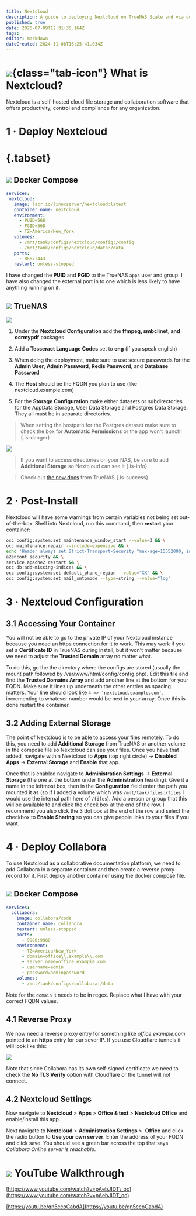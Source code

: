 ```yaml
---
title: Nextcloud
description: A guide to deploying Nextcloud on TrueNAS Scale and via docker compose
published: true
date: 2025-07-09T12:31:35.164Z
tags: 
editor: markdown
dateCreated: 2024-11-06T16:25:41.034Z
---
```


# ![](/nextcloud.png){class="tab-icon"} What is Nextcloud?

Nextcloud is a self-hosted cloud file storage and collaboration software that offers productivity, control and compliance for any organization.

# 1 · Deploy Nextcloud
# {.tabset}
## <img src="/docker.png" class="tab-icon"> Docker Compose

```yaml
services:
 nextcloud:
   image: lscr.io/linuxserver/nextcloud:latest
   container_name: nextcloud
   environment:
     - PUID=568
     - PGID=568
     - TZ=America/New_York
   volumes:
     - /mnt/tank/configs/nextcloud/config:/config
     - /mnt/tank/configs/nextcloud/data:/data
   ports:
     - 8887:443
   restart: unless-stopped
```

I have changed the **PUID** and **PGID** to the TrueNAS `apps` user and group. I have also changed the external port in to one which is less likely to have anything running on it. 

## <img src="/truenas.png" class="tab-icon"> TrueNAS

![](/screenshot_from_2024-11-06_11-06-46.png)

1. Under the **Nextcloud Configuration** add the **ffmpeg, smbclinet, and ocrmypdf** packages
1. Add a **Tesseract Language Codes** set to **eng** (if you speak english)
1. When doing the deployment, make sure to use secure passwords for the **Admin User**, **Admin Password**, **Redis Password**, and **Database Password**

1. The **Host** should be the FQDN you plan to use (like nextcloud.example.com)

1. For the **Storage Configuration** make either datasets or subdirectories for the AppData Storage, User Data Storage and Postgres Data Storage. They all must be in separate directories. 

> When setting the hostpath for the Postgres dataset make sure to check the box for **Automatic Permissions** or the app won't launch!
{.is-danger}


![](/screenshot_from_2024-11-28_21-24-00.png)

> If you want to access directories on your NAS, be sure to add **Additional Storage** so Nextcloud can see it
{.is-info}

> Check out [the new docs](https://apps.truenas.com/resources/deploy-nextcloud) from TrueNAS
{.is-success}

# 2 · Post-Install

Nextcloud will have some warnings from certain variables not being set out-of-the-box. Shell into Nextcloud, run this command, then **restart** your container:

```bash
occ config:system:set maintenance_window_start --value=3 && \
occ maintenance:repair --include-expensive && \
echo 'Header always set Strict-Transport-Security "max-age=15552000; includeSubDomains; preload"' >> /etc/apache2/conf-available/security.conf && \
a2enconf security && \
service apache2 restart && \
occ db:add-missing-indices && \
occ config:system:set default_phone_region --value="XX" && \
occ config:system:set mail_smtpmode --type=string --value="log"
```


# 3 · Nextcloud Configuration

## 3.1 Accessing Your Container

You will not be able to go to the private IP of your Nextcloud instance because you need an https connection for it to work. This may work if you set a **Certificate ID** in TrueNAS during install, but it won't matter because we need to adjust the **Trusted Domain** array no matter what. 

To do this, go the the directory where the configs are stored (usually the mount path followed by /var/www/html/config/config.php). Edit this file and find the **Trusted Domains Array** and add another line at the bottom for your FQDN. Make sure it lines up underneath the other entries as spacing matters. Your line should look like `4 => ‘nextcloud.example.com’,` incrementing to whatever number would be next in your array. Once this is done restart the container.

## 3.2 Adding External Storage

The point of Nextcloud is to be able to access your files remotely. To do this, you need to add **Additional Storage** from TrueNAS or another volume in the compose file so Nextcloud can see your files. Once you have that added, navigate within Nextcloud to **Apps** (top right circle) → **Disabled Apps** → **External Storage** and **Enable** that app.

Once that is enabled navigate to **Administration Settings** → **External Storage** (the one at the bottom under the **Administration** heading). Give it a name in the leftmost box, then in the **Configuration** field enter the path you mounted it as (so if I added a volume which was `/mnt/tank/files:/files` I would use the internal path here of `/files`). Add a person or group that this will be available to and click the check box at the end of the row. I recommend you also click the 3 dot box at the end of the row and select the checkbox to **Enable Sharing** so you can give people links to your files if you want.

# 4 · Deploy Collabora

To use Nextcloud as a collaborative documentation platform, we need to add Collabora in a separate container and then create a reverse proxy record for it. First deploy another container using the docker compose file.

## <img src="/docker.png" class="tab-icon"> Docker Compose

```yaml
services:
  collabora:
    image: collabora/code
    container_name: collabora
    restart: unless-stopped
    ports:
      - 9980:9980
    environment:
      - TZ=America/New_York
      - domain=office\\.example\\.com
      - server_name=office.example.com
      - username=admin
      - password=adminpassword
    volumes:
      - /mnt/tank/configs/collabora:/data
```


Note for the `domain` it needs to be in regex. Replace what I have with your correct FQDN values.

## 4.1 Reverse Proxy

We now need a reverse proxy entry for something like *office.example.com* pointed to an **https** entry for our sever IP. If you use Cloudflare tunnels it will look like this:

![](/screenshot_from_2025-01-17_10-42-55.png)

Note that since Collabora has its own self-signed certificate we need to check the **No TLS Verify** option with Cloudflare or the tunnel will not connect. 

## 4.2 Nextcloud Settings

Now navigate to **Nextcloud** > **Apps** > **Office & text** \> **Nextcloud Office** and enable/install this app. 

Next navigate to **Nextcloud** > **Administration Settings** >  **Office** and click the radio button to **Use your own server**. Enter the address of your FQDN and click save. You should see a green bar across the top that says *Collabora Online server is reachable*. 

# <img src="/youtube.png" class="tab-icon"> YouTube Walkthrough

[https://www.youtube.com/watch?v=pAebJIDT\_oc](https://www.youtube.com/watch?v=pAebJIDT_oc)

[https://youtu.be/qn5ccoCabdA](https://youtu.be/qn5ccoCabdA)